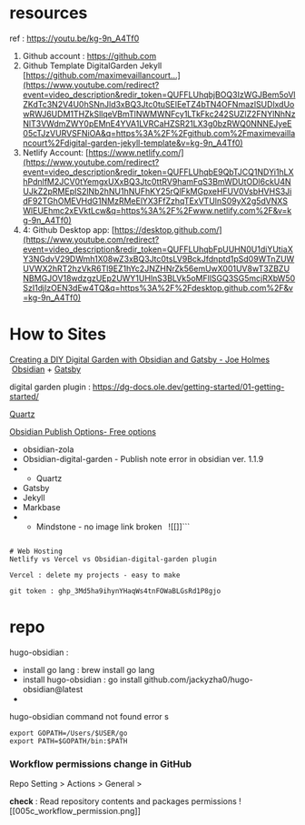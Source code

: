 
# resources 
ref : https://youtu.be/kg-9n_A4Tf0
1.  Github account : https://github.com 
2. Github Template DigitalGarden Jekyll [https://github.com/maximevaillancourt...](https://www.youtube.com/redirect?event=video_description&redir_token=QUFFLUhqbjBOQ3IzWGJBem5oVlZKdTc3N2V4U0hSNnJld3xBQ3Jtc0tuSElEeTZ4bTN4OFNmazlSUDlxdUowRWJ6UDM1THZkSllqeVBmTlNWMWNFcy1LTkFkc242SUZlZ2FNYlNhNzNlT3VWdmZWY0pEMnE4YVA1LVRCaHZSR21LX3g0bzRWQ0NNNEJyeE05cTJzVURVSFNiOA&q=https%3A%2F%2Fgithub.com%2Fmaximevaillancourt%2Fdigital-garden-jekyll-template&v=kg-9n_A4Tf0)
3. Netlify Account: [https://www.netlify.com/](https://www.youtube.com/redirect?event=video_description&redir_token=QUFFLUhqbE9QbTJCQ1NDYi1hLXhPdnlfM2JCV0tYemgxUXxBQ3Jtc0ttRV9hamFqS3BmWDUtODl6ckU4NUJkZ2pRMEpIS2lNb2hNU1hNUFhKY25rQlFkMGpxeHFUV0VsbHVHS3JidF92TGhOMEVHdG1NMzRMeElYX3FfZzhqTExVTUlnS09yX2g5dVNXSWlEUEhmc2xEVktLcw&q=https%3A%2F%2Fwww.netlify.com%2F&v=kg-9n_A4Tf0) 
4. 4: Github Desktop app: [https://desktop.github.com/](https://www.youtube.com/redirect?event=video_description&redir_token=QUFFLUhqbFpUUHN0U1diYUtiaXY3NGdvV29DWmh1X08wZ3xBQ3Jtc0tsLV9BckJfdnptd1pSd09WTnZUWUVWX2hRT2hzVkR6Tl9EZ1hYc2JNZHNrZk56emUwX001UV8wT3ZBZUNBMGJOV18wdzgzUEp2UWY1UHlnS3BLVk5oMFllSGQ3SG5mcjRXbW50SzI1djlzOEN3dEw4TQ&q=https%3A%2F%2Fdesktop.github.com%2F&v=kg-9n_A4Tf0)


# How to Sites 

 [Creating a DIY Digital Garden with Obsidian and Gatsby - Joe Holmes ](https://dev.to/joeholmes/creating-a-diy-digital-garden-with-obsidian-and-gatsby-378e)
  [Obsidian](https://obsidian.md/) + [Gatsby](https://gatsbyjs.com/)

digital garden plugin : https://dg-docs.ole.dev/getting-started/01-getting-started/


[Quartz](https://github.com/jackyzha0/quartz)

[Obsidian Publish Options- Free options ](https://flowershow.app/notes/obsidian-publishing-options)
- obsidian-zola 
- Obsidian-digital-garden - Publish note error in obsidian ver. 1.1.9
- + Quartz 
- Gatsby 
- Jekyll
- Markbase
- - Mindstone  - no image link broken ```
```![[]]```
``` yet. 

# Web Hosting
Netlify vs Vercel vs Obsidian-digital-garden plugin

Vercel : delete my projects - easy to make 

git token : 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 

```


# repo 
hugo-obsidian : 
- install go lang : brew install go lang 
- install hugo-obsidian : go install github.com/jackyzha0/hugo-obsidian@latest
- 

hugo-obsidian command not found error s
```shell
export GOPATH=/Users/$USER/go
export PATH=$GOPATH/bin:$PATH
```


### Workflow permissions change in GitHub 

Repo Setting > Actions > General > 

**check**  :  Read repository contents and packages permissions
![[005c_workflow_permission.png]]
